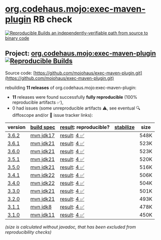 [org.codehaus.mojo:exec-maven-plugin](https://central.sonatype.com/artifact/org.codehaus.mojo/exec-maven-plugin/versions) RB check
=======

[![Reproducible Builds](https://reproducible-builds.org/images/logos/rb.svg) an independently-verifiable path from source to binary code](https://reproducible-builds.org/)

## Project: [org.codehaus.mojo:exec-maven-plugin](https://central.sonatype.com/artifact/org.codehaus.mojo/exec-maven-plugin/versions) [![Reproducible Builds](https://img.shields.io/endpoint?url=https://raw.githubusercontent.com/jvm-repo-rebuild/reproducible-central/master/content/org/codehaus/mojo/exec-maven-plugin/badge.json)](https://github.com/jvm-repo-rebuild/reproducible-central/blob/master/content/org/codehaus/mojo/exec-maven-plugin/README.md)

Source code: [https://github.com/mojohaus/exec-maven-plugin.git](https://github.com/mojohaus/exec-maven-plugin.git)

rebuilding **11 releases** of org.codehaus.mojo:exec-maven-plugin:
- **11** releases were found successfully **fully reproducible** (100% reproducible artifacts :white_check_mark:),
- 0 had issues (some unreproducible artifacts :warning:, see eventual :mag: diffoscope and/or :memo: issue tracker links):

| version | [build spec](/BUILDSPEC.md) | [result](https://reproducible-builds.org/docs/jvm/): reproducible? | [stabilize](https://github.com/google/oss-rebuild/blob/main/cmd/stabilize/README.md) | size |
| -- | --------- | ------ | ------ | -- |
| [3.6.2](https://central.sonatype.com/artifact/org.codehaus.mojo/exec-maven-plugin/3.6.2/pom) | [mvn jdk17](exec-maven-plugin-3.6.2.buildspec) | [result](exec-maven-plugin-3.6.2.buildinfo): [4 :white_check_mark: ](exec-maven-plugin-3.6.2.buildcompare) | | 548K |
| [3.6.1](https://central.sonatype.com/artifact/org.codehaus.mojo/exec-maven-plugin/3.6.1/pom) | [mvn jdk21](exec-maven-plugin-3.6.1.buildspec) | [result](exec-maven-plugin-3.6.1.buildinfo): [4 :white_check_mark: ](exec-maven-plugin-3.6.1.buildcompare) | | 523K |
| [3.6.0](https://central.sonatype.com/artifact/org.codehaus.mojo/exec-maven-plugin/3.6.0/pom) | [mvn jdk21](exec-maven-plugin-3.6.0.buildspec) | [result](exec-maven-plugin-3.6.0.buildinfo): [4 :white_check_mark: ](exec-maven-plugin-3.6.0.buildcompare) | | 523K |
| [3.5.1](https://central.sonatype.com/artifact/org.codehaus.mojo/exec-maven-plugin/3.5.1/pom) | [mvn jdk21](exec-maven-plugin-3.5.1.buildspec) | [result](exec-maven-plugin-3.5.1.buildinfo): [4 :white_check_mark: ](exec-maven-plugin-3.5.1.buildcompare) | | 520K |
| [3.5.0](https://central.sonatype.com/artifact/org.codehaus.mojo/exec-maven-plugin/3.5.0/pom) | [mvn jdk21](exec-maven-plugin-3.5.0.buildspec) | [result](exec-maven-plugin-3.5.0.buildinfo): [4 :white_check_mark: ](exec-maven-plugin-3.5.0.buildcompare) | | 516K |
| [3.4.1](https://central.sonatype.com/artifact/org.codehaus.mojo/exec-maven-plugin/3.4.1/pom) | [mvn jdk22](exec-maven-plugin-3.4.1.buildspec) | [result](exec-maven-plugin-3.4.1.buildinfo): [4 :white_check_mark: ](exec-maven-plugin-3.4.1.buildcompare) | | 506K |
| [3.4.0](https://central.sonatype.com/artifact/org.codehaus.mojo/exec-maven-plugin/3.4.0/pom) | [mvn jdk22](exec-maven-plugin-3.4.0.buildspec) | [result](exec-maven-plugin-3.4.0.buildinfo): [4 :white_check_mark: ](exec-maven-plugin-3.4.0.buildcompare) | | 504K |
| [3.3.0](https://central.sonatype.com/artifact/org.codehaus.mojo/exec-maven-plugin/3.3.0/pom) | [mvn jdk21](exec-maven-plugin-3.3.0.buildspec) | [result](exec-maven-plugin-3.3.0.buildinfo): [4 :white_check_mark: ](exec-maven-plugin-3.3.0.buildcompare) | | 501K |
| [3.2.0](https://central.sonatype.com/artifact/org.codehaus.mojo/exec-maven-plugin/3.2.0/pom) | [mvn jdk21](exec-maven-plugin-3.2.0.buildspec) | [result](exec-maven-plugin-3.2.0.buildinfo): [4 :white_check_mark: ](exec-maven-plugin-3.2.0.buildcompare) | | 493K |
| [3.1.1](https://central.sonatype.com/artifact/org.codehaus.mojo/exec-maven-plugin/3.1.1/pom) | [mvn jdk8](exec-maven-plugin-3.1.1.buildspec) | [result](exec-maven-plugin-3.1.1.buildinfo): [4 :white_check_mark: ](exec-maven-plugin-3.1.1.buildcompare) | | 478K |
| [3.1.0](https://central.sonatype.com/artifact/org.codehaus.mojo/exec-maven-plugin/3.1.0/pom) | [mvn jdk11](exec-maven-plugin-3.1.0.buildspec) | [result](exec-maven-plugin-3.1.0.buildinfo): [4 :white_check_mark: ](exec-maven-plugin-3.1.0.buildcompare) | | 450K |

<i>(size is calculated without javadoc, that has been excluded from reproducibility checks)</i>
